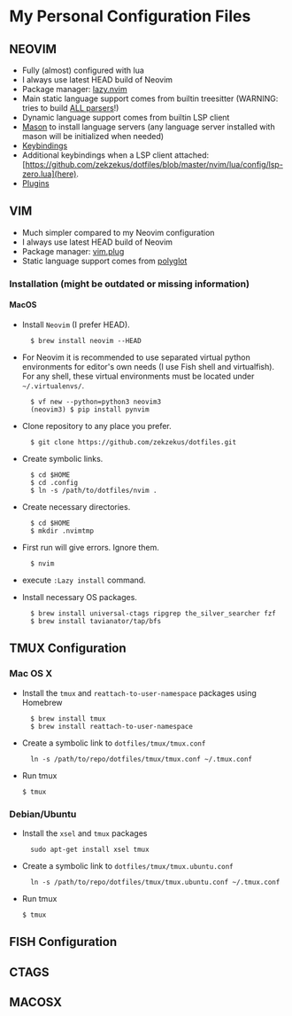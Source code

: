 # My Personal Configuration Files

## NEOVIM

* Fully (almost) configured with lua
* I always use latest HEAD build of Neovim
* Package manager: [lazy.nvim](https://github.com/folke/lazy.nvim)
* Main static language support comes from builtin treesitter (WARNING: tries to build [ALL parsers](https://github.com/zekzekus/dotfiles/blob/master/nvim/lua/config/treesitter.lua#L8)!)
* Dynamic language support comes from builtin LSP client
* [Mason](https://github.com/williamboman/mason.nvim) to install language servers (any language server installed with mason will be initialized when needed)
* [Keybindings](https://github.com/zekzekus/dotfiles/blob/master/nvim/lua/keybindings.lua)
* Additional keybindings when a LSP client attached: [https://github.com/zekzekus/dotfiles/blob/master/nvim/lua/config/lsp-zero.lua](here).
* [Plugins](https://github.com/zekzekus/dotfiles/blob/master/nvim/lua/plugins.lua)

## VIM

* Much simpler compared to my Neovim configuration
* I always use latest HEAD build of Neovim
* Package manager: [vim.plug](https://github.com/junegunn/vim-plug)
* Static language support comes from [polyglot](https://github.com/sheerun/vim-polyglot)

### Installation (might be outdated or missing information)

#### MacOS

* Install `Neovim` (I prefer HEAD).
        
        $ brew install neovim --HEAD

* For Neovim it is recommended to use separated virtual python environments for editor's own needs (I use Fish shell and virtualfish). For any shell, these virtual environments must be located under `~/.virtualenvs/`.

        $ vf new --python=python3 neovim3
        (neovim3) $ pip install pynvim

* Clone repository to any place you prefer.

        $ git clone https://github.com/zekzekus/dotfiles.git

* Create symbolic links.

        $ cd $HOME
        $ cd .config
        $ ln -s /path/to/dotfiles/nvim .

* Create necessary directories.

        $ cd $HOME
        $ mkdir .nvimtmp

* First run will give errors. Ignore them.

        $ nvim

* execute `:Lazy install` command.

* Install necessary OS packages.

        $ brew install universal-ctags ripgrep the_silver_searcher fzf
        $ brew install tavianator/tap/bfs

## TMUX Configuration

### Mac OS X

- Install the `tmux` and `reattach-to-user-namespace` packages using Homebrew

        $ brew install tmux
        $ brew install reattach-to-user-namespace

- Create a symbolic link to `dotfiles/tmux/tmux.conf`

        ln -s /path/to/repo/dotfiles/tmux/tmux.conf ~/.tmux.conf

- Run tmux

    `$ tmux`

### Debian/Ubuntu

- Install the `xsel` and `tmux` packages

        sudo apt-get install xsel tmux

- Create a symbolic link to `dotfiles/tmux/tmux.ubuntu.conf`

        ln -s /path/to/repo/dotfiles/tmux/tmux.ubuntu.conf ~/.tmux.conf

- Run tmux

    `$ tmux`

## FISH Configuration

## CTAGS

## MACOSX
